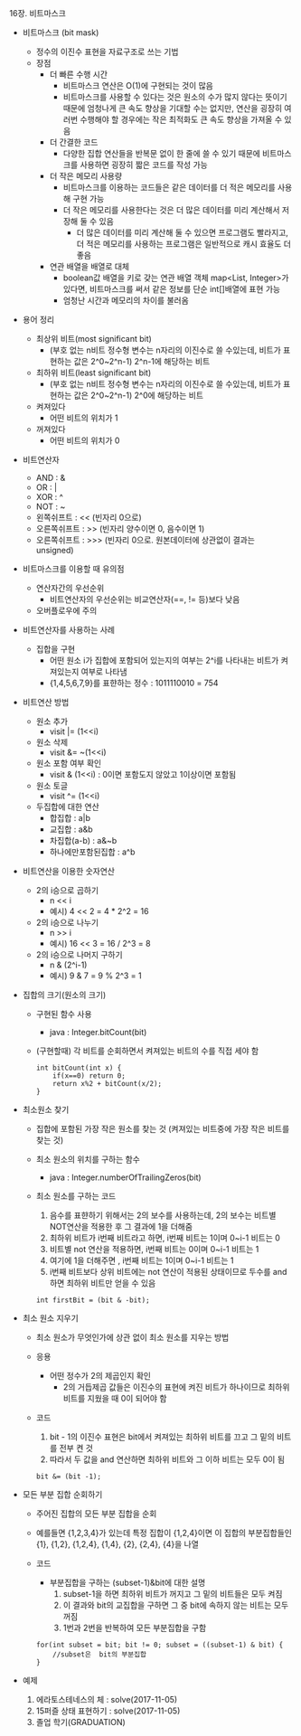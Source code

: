 16장. 비트마스크

* 비트마스크 (bit mask)
	* 정수의 이진수 표현을 자료구조로 쓰는 기법
	* 장점
		* 더 빠른 수행 시간
			* 비트마스크 연산은 O(1)에 구현되는 것이 많음
			* 비트마스크를 사용할 수 있다는 것은 원소의 수가 많지 않다는 뜻이기 때문에 엄청나게 큰 속도 향상을 기대할 수는 없지만, 연산을 굉장히 여러번 수행해야 할 경우에는 작은 최적화도 큰 속도 향상을 가져올 수 있음
		* 더 간결한 코드
			* 다양한 집합 연산들을 반복문 없이 한 줄에 쓸 수 있기 때문에 비트마스크를 사용하면 굉장히 짧은 코드를 작성 가능
		* 더 작은 메모리 사용량
			* 비트마스크를 이용하는 코드들은 같은 데이터를 더 적은 메모리를 사용해 구현 가능
			* 더 작은 메모리를 사용한다는 것은 더 많은 데이터를 미리 계산해서 저장해 둘 수 있음
				* 더 많은 데이터를 미리 계산해 둘 수 있으면 프로그램도 빨라지고, 더 적은 메모리를 사용하는 프로그램은 일반적으로 캐시 효율도 더 좋음
		* 연관 배열을 배열로 대체
			* boolean값 배열을 키로 갖는 연관 배열 객체 map<List<Boolean>, Integer>가 있다면, 비트마스크를 써서 같은 정보를 단순 int[]배열에 표현 가능
			* 엄청난 시간과 메모리의 차이를 불러옴

* 용어 정리
	* 최상위 비트(most significant bit)
		* (부호 없는 n비트 정수형 변수는 n자리의 이진수로 쓸 수있는데, 비트가 표현하는 값은 2^0~2^n-1) 2^n-1에 해당하는 비트
	* 최하위 비트(least significant bit)
		* (부호 없는 n비트 정수형 변수는 n자리의 이진수로 쓸 수있는데, 비트가 표현하는 값은 2^0~2^n-1) 2^0에 해당하는 비트
	* 켜져있다
		* 어떤 비트의 위치가 1
	* 꺼져있다
		* 어떤 비트의 위치가 0
	
* 비트연산자
	* AND : &
	* OR : |
	* XOR : ^
	* NOT : ~
	* 왼쪽쉬프트 : << (빈자리 0으로)
	* 오른쪽쉬프트 : >> (빈자리 양수이면 0, 음수이면 1)
	* 오른쪽쉬프트 : >>> (빈자리 0으로. 원본데이터에 상관없이 결과는 unsigned)
	
* 비트마스크를 이용할 때 유의점
	* 연산자간의 우선순위
		* 비트연산자의 우선순위는 비교연산자(==, != 등)보다 낮음
	* 오버플로우에 주의
	
* 비트연산자를 사용하는 사례
	* 집합을 구현
		* 어떤 원소 i가 집합에 포함되어 있는지의 여부는 2^i를 나타내는 비트가 켜져있는지 여부로 나타냄
		* {1,4,5,6,7,9}를 표햔하는 정수 : 1011110010 = 754

* 비트연산 방법
	* 원소 추가
		* visit |= (1<<i)
	* 원소 삭제
		* visit &= ~(1<<i)
	* 원소 포함 여부 확인
		* visit & (1<<i) : 0이면 포함도지 않았고 1이상이면 포함됨
	* 원소 토글
		* visit ^= (1<<i)
	* 두집합에 대한 연산
		* 합집합 : a|b
		* 교집합 : a&b
		* 차집합(a-b) : a&~b
		* 하나에만포함된집합  : a^b

* 비트연산을 이용한 숫자연산
	* 2의 i승으로 곱하기
		* n << i
		* 예시) 4 << 2 = 4 \* 2^2 = 16
	* 2의 i승으로 나누기
		* n >> i
		* 예시) 16 << 3 = 16 / 2^3 = 8
	* 2의 i승으로 나머지 구하기 
		* n & (2^i-1)
		* 예시) 9 & 7 = 9 % 2^3 = 1

* 집합의 크기(원소의 크기)
	* 구현된 함수 사용
		* java : Integer.bitCount(bit)
	* (구현할때) 각 비트를 순회하면서 켜져있는 비트의 수를 직접 세야 함
		
		```
		int bitCount(int x) {
			if(x==0) return 0;
			return x%2 + bitCount(x/2);
		}
		```
* 최소원소 찾기
	* 집합에 포함된 가장 작은 원소를 찾는 것 (켜져있는 비트중에 가장 작은 비트를 찾는 것)
	* 최소 원소의 위치를 구하는 함수
		* java : Integer.numberOfTrailingZeros(bit)
	* 최소 원소를 구하는 코드
		1. 음수를 표햔하기 위해서는 2의 보수를 사용하는데, 2의 보수는 비트별 NOT연산을 적용한 후 그 결과에 1을 더해줌
		2. 최하위 비트가 i번째 비트라고 하면, i번째 비트는 1이며 0~i-1 비트는 0
		3. 비트별 not 연산을 적용하면, i번째 비트는 0이며 0~i-1 비트는 1
		4. 여기에 1을 더해주면 , i번째 비트는 1이며 0~i-1 비트는 1
		5. i번째 비트보다 상위 비트에는 not 연산이 적용된 상태이므로 두수를 and 하면 최하위 비트만 얻을 수 있음
				
		```
		int firstBit = (bit & -bit);
		```	

* 최소 원소 지우기
	* 최소 원소가 무엇인가에 상관 없이 최소 원소를 지우는 방법
	* 응용
		* 어떤 정수가 2의 제곱인지 확인
			* 2의 거듭제곱 값들은 이진수의 표현에 켜진 비트가 하나이므로 최하위 비트를 지웠을 때 0이 되어야 함
	* 코드
		1. bit - 1의 이진수 표현은 bit에서 켜져있는 최하위 비트를 끄고 그 밑의 비트를 전부 켠 것
		2. 따라서 두 값을 and 연산하면 최하위 비트와 그 이하 비트는 모두 0이 됨

		```
		bit &= (bit -1);
		```

* 모든 부분 집합 순회하기
	* 주어진 집합의 모든 부분 집합을 순회
	* 예를들면 {1,2,3,4}가 있는데 특정 집합이 {1,2,4}이면 이 집합의 부분집합들인 {1}, {1,2}, {1,2,4}, {1,4}, {2}, {2,4}, {4}을 나열
	* 코드
		* 부분집합을 구하는 (subset-1)&bit에 대한 설명
			1. subset-1을 하면 최하위 비트가 꺼지고 그 밑의 비트들은 모두 켜짐
			2. 이 결과와 bit의 교집합을 구하면 그 중 bit에 속하지 않는 비트는 모두 꺼짐
			3. 1번과 2번을 반복하여 모든 부분집합을 구함
	
		```
		for(int subset = bit; bit != 0; subset = ((subset-1) & bit) {
			//subset은  bit의 부분집합
		}
		```

* 예제
	1. 에라토스테네스의 체 : solve(2017-11-05)
	2. 15퍼즐 상태 표현하기 : solve(2017-11-05)
	3. 졸업 학기(GRADUATION)
	